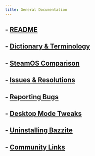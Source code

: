 ```yaml
---
title: General Documentation
---
```

## - [README](/Bazzite_README.md)
## - [Dictionary & Terminology](/General/terms.md)
## - [SteamOS Comparison](/General/SteamOS_Comparison.md)
## - [Issues & Resolutions](/General/issues_and_resolutions.md)
## - [Reporting Bugs](/General/reporting_bugs.md)
## - [Desktop Mode Tweaks](/General/Desktop_Environment_Tweaks.md)
## - [Uninstalling Bazzite](General/uninstalling-bazzite.md)
## - [Community Links](/General/community-links.md)
